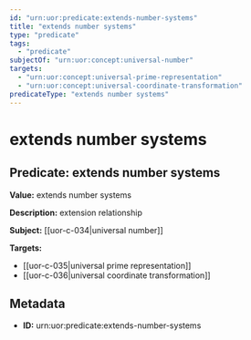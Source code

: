```yaml
---
id: "urn:uor:predicate:extends-number-systems"
title: "extends number systems"
type: "predicate"
tags:
  - "predicate"
subjectOf: "urn:uor:concept:universal-number"
targets:
  - "urn:uor:concept:universal-prime-representation"
  - "urn:uor:concept:universal-coordinate-transformation"
predicateType: "extends number systems"
---
```


# extends number systems

## Predicate: extends number systems

**Value:** extends number systems

**Description:** extension relationship

**Subject:** [[uor-c-034|universal number]]

**Targets:**

- [[uor-c-035|universal prime representation]]
- [[uor-c-036|universal coordinate transformation]]

## Metadata

- **ID:** urn:uor:predicate:extends-number-systems
